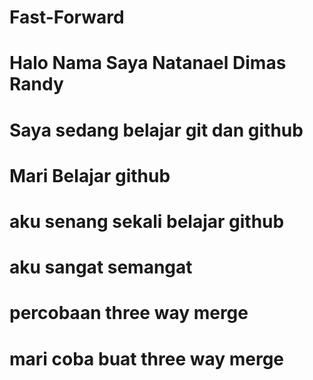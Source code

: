 # Fast-Forward
# Halo Nama Saya Natanael Dimas Randy
# Saya sedang belajar git dan github
# Mari Belajar github
# aku senang sekali belajar github
# aku sangat semangat
# percobaan three way merge
# mari coba buat three way merge
